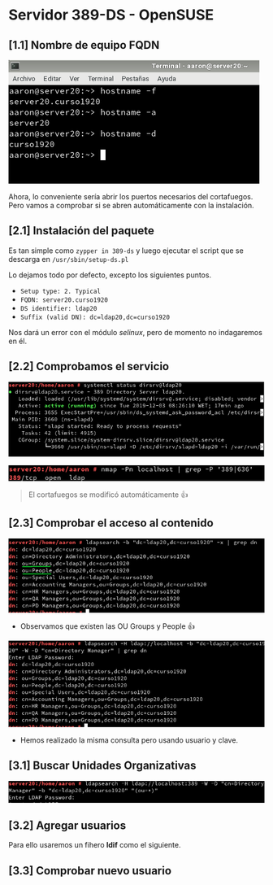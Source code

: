 # Servidor 389-DS - OpenSUSE
## [1.1] Nombre de equipo FQDN

![](img/0.png)

Ahora, lo conveniente sería abrir los puertos necesarios del cortafuegos. Pero vamos a comprobar si se abren automáticamente con la instalación.

## [2.1] Instalación del paquete
Es tan simple como `zypper in 389-ds` y luego ejecutar el script que se descarga en `/usr/sbin/setup-ds.pl`

Lo dejamos todo por defecto, excepto los siguientes puntos.
- `Setup type: 2. Typical`
- `FQDN: server20.curso1920`
- `DS identifier: ldap20`
- `Suffix (valid DN): dc=ldap20,dc=curso1920`

Nos dará un error con el módulo *selinux*, pero de momento no indagaremos en él.

## [2.2] Comprobamos el servicio

![servicio](img/2-compserv.png)

![cortafuegos](img/2-compfire.png)

>El cortafuegos se modificó automáticamente :+1:

## [2.3] Comprobar el acceso al contenido

![ldapsearch -b](img/2-compbasedatos.png)
- Observamos que existen las OU Groups y People :+1:

![ldapsearch pass](img/2-compbasedatospass.png)

- Hemos realizado la misma consulta pero usando usuario y clave.

## [3.1] Buscar Unidades Organizativas

![buscar ou](img/5.png)

## [3.2] Agregar usuarios

Para ello usaremos un fihero **ldif** como el siguiente.


## [3.3] Comprobar nuevo usuario
